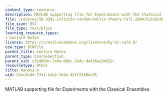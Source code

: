 ```yaml
---
content_type: resource
description: MATLAB supporting file for Experiments with the Classical Ensembles.
file: /courses/18-338j-infinite-random-matrix-theory-fall-2004/52ec8cdd77a1e3e23d4a92ff2340dc91_manova.m
file_size: 957
file_type: text/plain
learning_resource_types:
- Lecture Notes
license: https://creativecommons.org/licenses/by-nc-sa/4.0/
ocw_type: OCWFile
parent_title: Lecture Notes
parent_type: CourseSection
parent_uid: c32406dc-7a0a-88bc-244c-de436ae34539
resourcetype: Other
title: manova.m
uid: 52ec8cdd-77a1-e3e2-3d4a-92ff2340dc91
---
```

MATLAB supporting file for Experiments with the Classical Ensembles.